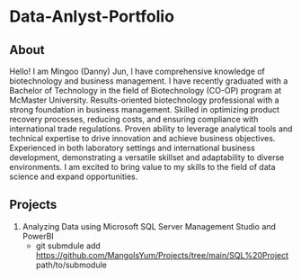 # Data-Anlyst-Portfolio

## About
Hello! I am Mingoo (Danny) Jun, I have comprehensive knowledge of biotechnology and business management. I have recently graduated with a Bachelor of Technology in the field of Biotechnology (CO-OP) program at McMaster University. Results-oriented biotechnology professional with a strong foundation in business management. Skilled in optimizing product recovery processes, reducing costs, and ensuring compliance with international trade regulations. Proven ability to leverage analytical tools and technical expertise to drive innovation and achieve business objectives. Experienced in both laboratory settings and international business development, demonstrating a versatile skillset and adaptability to diverse environments. I am excited to bring value to my skills to the field of data science and expand opportunities.

## Projects
1. Analyzing Data using Microsoft SQL Server Management Studio and PowerBI
   - git submdule add https://github.com/MangoIsYum/Projects/tree/main/SQL%20Project path/to/submodule
